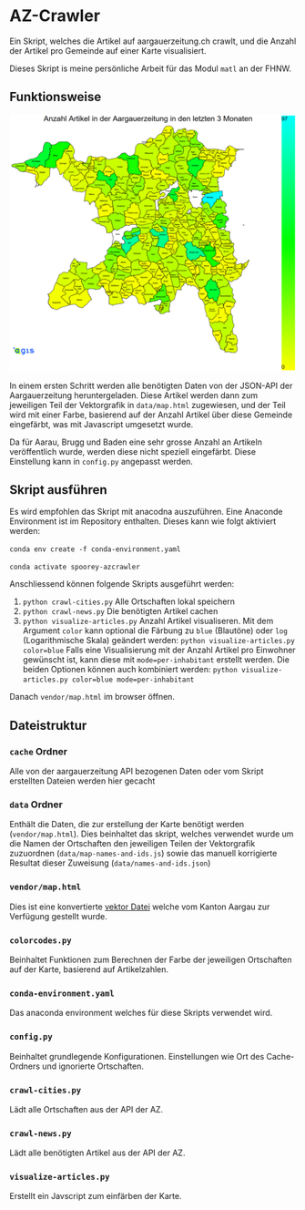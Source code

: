 # AZ-Crawler
Ein Skript, welches die Artikel auf aargauerzeitung.ch crawlt, und die Anzahl der Artikel pro Gemeinde auf einer Karte visualisiert.

Dieses Skript is meine persönliche Arbeit für das Modul `matl` an der FHNW.

## Funktionsweise

![Beispiel Karte](data/example.png)

In einem ersten Schritt werden alle benötigten Daten von der JSON-API der Aargauerzeitung heruntergeladen.
Diese Artikel werden dann zum jeweiligen Teil der Vektorgrafik in  `data/map.html` zugewiesen, und der Teil wird mit einer Farbe, basierend auf der Anzahl Artikel über diese Gemeinde eingefärbt, was mit Javascript umgesetzt wurde.

Da für Aarau, Brugg und Baden eine sehr grosse Anzahl an Artikeln veröffentlich wurde, werden diese nicht speziell eingefärbt. Diese Einstellung kann in `config.py` angepasst werden.

## Skript ausführen
Es wird empfohlen das Skript mit anacodna auszuführen. Eine Anaconde Environment ist im Repository enthalten.
Dieses kann wie folgt aktiviert werden:

`conda env create -f conda-environment.yaml`

`conda activate spoorey-azcrawler`

Anschliessend können folgende Skripts ausgeführt werden:
1. `python crawl-cities.py` Alle Ortschaften lokal speichern
2. `python crawl-news.py` Die benötigten Artikel cachen
3. `python visualize-articles.py` Anzahl Artikel visualiseren. Mit dem Argument `color` kann optional die Färbung zu `blue` (Blautöne) oder `log` (Logarithmische Skala) geändert werden: `python visualize-articles.py color=blue`
Falls eine Visualisierung mit der Anzahl Artikel pro Einwohner gewünscht ist, kann diese mit `mode=per-inhabitant` erstellt werden.
Die beiden Optionen können auch kombiniert werden: `python visualize-articles.py color=blue mode=per-inhabitant`

Danach `vendor/map.html` im browser öffnen.

## Dateistruktur
### `cache` Ordner
Alle von der aargauerzeitung API bezogenen Daten oder vom Skript erstellten Dateien werden hier gecacht
### `data` Ordner
Enthält die Daten, die zur erstellung der Karte benötigt werden (`vendor/map.html`). Dies beinhaltet das skript, welches verwendet wurde um die Namen der Ortschaften den jeweiligen Teilen der Vektorgrafik zuzuordnen (`data/map-names-and-ids.js`) sowie das manuell korrigierte Resultat dieser Zuweisung (`data/names-and-ids.json`)
### `vendor/map.html`
Dies ist eine konvertierte [vektor Datei](https://www.ag.ch/de/dfr/geoportal/themenkarten/download/Kartendownload.jsp) welche vom Kanton Aargau zur Verfügung gestellt wurde.
### `colorcodes.py`
Beinhaltet Funktionen zum Berechnen der Farbe der jeweiligen Ortschaften auf der Karte, basierend auf Artikelzahlen.
### `conda-environment.yaml`
Das anaconda environment welches für diese Skripts verwendet wird.
### `config.py`
Beinhaltet grundlegende Konfigurationen. Einstellungen wie Ort des Cache-Ordners und ignorierte Ortschaften.
### `crawl-cities.py`
Lädt alle Ortschaften aus der API der AZ.
### `crawl-news.py`
Lädt alle benötigten Artikel aus der API der AZ.
### `visualize-articles.py`
Erstellt ein Javscript zum einfärben der Karte.
